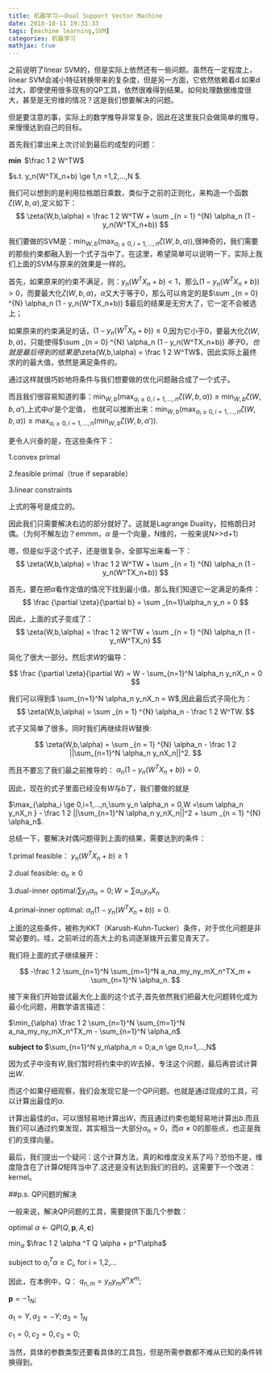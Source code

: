 ```yaml
---
title: 机器学习——Dual Support Vector Machine
date: 2018-10-11 19:33:33
tags: [machine learning,SVM]
categories: 机器学习
mathjax: true
---
```


之前说明了linear SVM的，但是实际上依然还有一些问题。虽然在一定程度上，linear SVM会减小特征转换带来的复杂度，但是另一方面，它依然依赖着d.<!--more-->如果d过大，即使使用很多现有的QP工具，依然很难得到结果。如何处理数据维度很大，甚至是无穷维的情况？这是我们想要解决的问题。

但是要注意的事，实际上的数学推导非常复杂，因此在这里我只会做简单的推导，来慢慢达到自己的目标。

首先我们拿出来上次讨论到最后的成型的问题：

**$\min$**  $\frac 1 2 W^TW$

$s.t.  y_n(W^TX_n+b) \ge 1,n =1,2,...,N $.

我们可以想到的是利用拉格朗日乘数，类似于之前的正则化，来构造一个函数$\zeta(W,b,\alpha)$,定义如下：
$$
\zeta(W,b,\alpha) = \frac 1 2 W^TW + \sum _{n = 1} ^{N} \alpha_n (1 - y_n(W^TX_n+b)) 
$$

我们要做的SVM是：$\min_{W,b}(\max_{ \alpha_i \ge 0,i=1,...,n} \zeta (W,b,\alpha) )$,很神奇的，我们需要的那些约束都融入到一个式子当中了。在这里，希望简单可以说明一下，实际上我们上面的SVM与原来的效果是一样的。

首先，如果原来的约束不满足，则：$y_n(W^TX_n+b) <1$，那么$(1-y_n(W^TX_n+b))>0$，而要最大化$\zeta(W,b,\alpha)$，$\alpha$又大于等于0，那么可以肯定的是$\sum _{n = 0} ^{N} \alpha_n (1 - y_n(W^TX_n+b)) $最后的结果是无穷大了，它一定不会被选上；

如果原来的约束满足的话，$(1 - y_n(W^TX_n+b)) \leq 0$,因为它小于0，要最大化$\zeta(W,b,\alpha)$，只能使得$\sum _{n = 0} ^{N} \alpha_n (1 - y_n(W^TX_n+b)) $等于0，也就是最后得到的结果是$\zeta(W,b,\alpha) = \frac 1 2 W^TW$，因此实际上最终求的的最大值，依然是满足条件的。

通过这样就很巧妙地将条件与我们想要做的优化问题融合成了一个式子。

而且我们很容易知道的事：$\min_{W,b}(\max_{\alpha_i \ge 0,i=1,...,n} \zeta (W,b,\alpha) ) \ge \min_{W,b} \zeta (W,b,\alpha ')$,上式中$\alpha'$是个定值，
也就可以推断出来：$\min_{W,b}(\max_{\alpha_i \ge 0,i=1,...,n} \zeta (W,b,\alpha) ) \ge \max_{\alpha_i \ge 0,i=1,...,n}( \min_{W,b} \zeta (W,b,\alpha '))$.

更令人兴奋的是，在这些条件下：

1.convex primal

2.feasible primal（true if separable）

3.linear constraints

上式的等号是成立的。

因此我们只需要解决右边的部分就好了。这就是Lagrange Duality，拉格朗日对偶。（为何不解左边？emmm，$\alpha$ 是一个向量，N维的，一般来说N>>d+1）

嗯，但是似乎这个式子，还是很复杂，全部写出来看一下：
$$
\zeta(W,b,\alpha) = \frac 1 2 W^TW + \sum _{n = 1} ^{N} \alpha_n (1 - y_n(W^TX_n+b)) 
$$

首先，要在把$\alpha$看作定值的情况下找到最小值，那么我们知道它一定满足的条件：
$$
\frac {\partial \zeta}{\partial b} = \sum _{n=1}\alpha_n y_n = 0 
$$

因此，上面的式子变成了：
$$
\zeta(W,b,\alpha) = \frac 1 2 W^TW + \sum _{n = 1} ^{N} \alpha_n (1 - y_nW^TX_n) 
$$

简化了很大一部分。然后求$W$的偏导：

$$
\frac {\partial \zeta}{\partial W} = W - \sum_{n=1}^N \alpha_n y_nX_n = 0 
$$

我们可以得到$  \sum_{n=1}^N \alpha_n y_nX_n = W$,因此最后式子简化为：
$$
\zeta(W,b,\alpha) =   \sum _{n = 1} ^{N} \alpha_n - \frac 1 2 W^TW.
$$

式子又简单了很多。同时我们再继续将$W$替换:

$$
\zeta(W,b,\alpha) =   \sum _{n = 1} ^{N} \alpha_n - \frac 1 2 ||\sum_{n=1}^N \alpha_n y_nX_n||^2.
$$

而且不要忘了我们最之前推导的： $\alpha_n (1 - y_n(W^TX_n+b)) = 0$.

因此，现在的式子里面已经没有$W$与$b$了，我们要做的就是

$\max_{\alpha_i \ge 0,i=1,...,n,\sum y_n \alpha_n = 0,W =\sum \alpha_n y_nX_n } - \frac 1 2 ||\sum_{n=1}^N \alpha_n y_nX_n||^2 +  \sum _{n = 1} ^{N} \alpha_n$.

总结一下，要解决对偶问题得到上面的结果，需要达到的条件：

1.primal feasible： $y_n(W^TX_n+b) \ge 1$

2.dual feasible: $a_n \ge 0$

3.dual-inner optimal:$\sum y_n \alpha_n = 0;W =\sum \alpha_n y_nX_n$

4.primal-inner optimal: $\alpha_n (1 - y_n(W^TX_n+b)) = 0$.

上面的这些条件，被称为KKT（Karush-Kuhn-Tucker）条件，对于优化问题是非常必要的。哇，之前听过的高大上的名词逐渐拨开云雾见青天了。

我们将上面的式子继续展开：

$$
-\frac 1 2 \sum_{n=1}^N \sum_{m=1}^N a_na_my_ny_mX_n^TX_m + \sum_{n=1}^N \alpha_n.
$$

接下来我们开始尝试最大化上面的这个式子,首先依然我们把最大化问题转化成为最小化问题，用数学语言描述：

$\min_{\alpha} \frac 1 2 \sum_{n=1}^N \sum_{m=1}^N a_na_my_ny_mX_n^TX_m - \sum_{n=1}^N \alpha_n$

 **subject to** $\sum_{n=1}^N y_n\alpha_n = 0;a_n \ge 0,n=1,...,N$

 因为式子中没有$W$,我们暂时将约束中的$W$去掉，专注这个问题，最后再尝试计算出$W$.

 而这个如果仔细观察，我们会发现它是一个QP问题。也就是通过现成的工具，可以计算出最佳的$\alpha$.

 计算出最佳的$\alpha$，可以很轻易地计算出$W$，而且通过约束也能轻易地计算出$b$.而且我们可以通过约束发现，其实相当一大部分$\alpha_n=0$，而$\alpha \ne 0$的那些点，也正是我们的支撑向量。

 最后，我们提出一个疑问：这个计算方法，真的和维度没关系了吗？恐怕不是，维度隐含在了计算$Q$矩阵当中了.这还是没有达到我们的目的。这需要下一个改进：kernel。
 
 ##p.s. QP问题的解决

 一般来说，解决QP问题的工具，需要提供下面几个参数：

optimal $\alpha$ $\leftarrow$ $QP(Q,\mathbf{p},A,\mathbf{c})$

 $\min_{\alpha}$  $\frac 1 2 \alpha ^T Q \alpha + p^T\alpha$

subject to $a_i^T \alpha \ge C_i$, for i = 1,2,...

因此，在本例中，Q：
$q_{n,m} = y_ny_mX^nX^m;$

$\mathbf{p} = -1_N;$

$a_1 = Y ,a_2 = -Y;a_3 = 1_N$

$c_1 = 0,c_2 = 0,c_3 = 0;$

当然，具体的参数类型还要看具体的工具包，但是所需参数都不难从已知的条件转换得到。